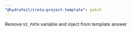 ```yaml
---
"@hydrofoil/creta-project-template": patch
---
```


Remove `UI_PATH` variable and inject from template answer
